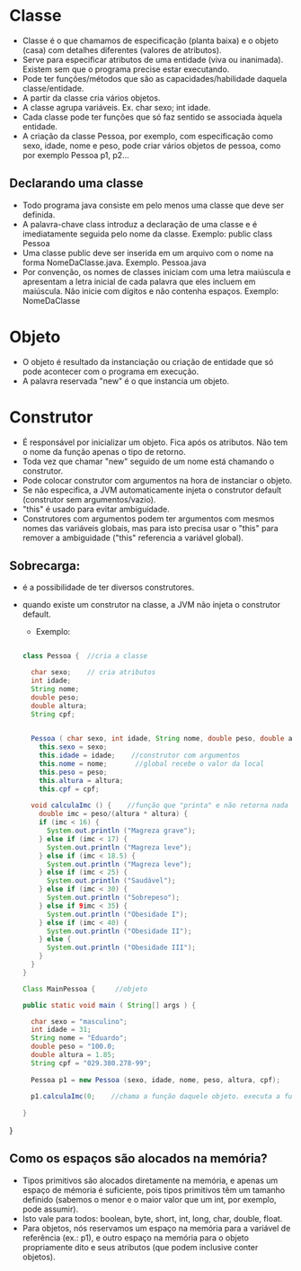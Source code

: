 # Classe

- Classe é o que chamamos de especificação (planta baixa) e o objeto (casa) com detalhes diferentes (valores de atributos).
- Serve para especificar atributos de uma entidade (viva ou inanimada). Existem sem que o programa precise estar executando.
- Pode ter funções/métodos que são as capacidades/habilidade daquela classe/entidade.
- A partir da classe cria vários objetos.
- A classe agrupa variáveis. Ex. char sexo; int idade.
- Cada classe pode ter funções que só faz sentido se associada àquela entidade.
- A criação da classe Pessoa, por exemplo, com especificação como sexo, idade, nome e peso, pode criar vários objetos de pessoa, como por exemplo Pessoa p1, p2...

## Declarando uma classe

- Todo programa java consiste em pelo menos uma classe que deve ser definida. 
- A palavra-chave class introduz a declaração de uma classe e é imediatamente seguida pelo nome da classe. Exemplo: public class Pessoa
- Uma classe public deve ser inserida em um arquivo com o nome na forma NomeDaClasse.java. Exemplo. Pessoa.java
- Por convenção, os nomes de classes  iniciam com uma letra maiúscula e apresentam a letra inicial de cada palavra que eles incluem em maiúscula. Não inicie com dígitos e não contenha espaços.  Exemplo: NomeDaClasse

# Objeto

- O objeto é resultado da instanciação ou criação de entidade que só pode acontecer com o programa em execução. 
- A palavra reservada "new" é o que instancia um objeto. 

# Construtor

- É responsável por inicializar um objeto. Fica após os atributos. Não tem o nome da função apenas o tipo de retorno.
- Toda vez que chamar "new" seguido de um nome está chamando o construtor.
- Pode colocar construtor com argumentos na hora de instanciar o objeto.
- Se não especifica, a JVM automaticamente injeta o construtor default (construtor sem argumentos/vazio).
- "this" é usado para evitar ambiguidade.
- Construtores com argumentos podem ter argumentos com mesmos nomes das variáveis globais, mas para isto precisa usar o "this" para remover a ambiguidade ("this" referencia a variável global).

## Sobrecarga:

- é a possibilidade de ter diversos construtores.
- quando existe um construtor na classe, a JVM não injeta o construtor default.
    
    - Exemplo:
    
    ```java
    
    class Pessoa {  //cria a classe
    
      char sexo;    // cria atributos
      int idade;
      String nome;
      double peso;
      double altura;
      String cpf;
    
      
      Pessoa ( char sexo, int idade, String nome, double peso, double altura, String cpf) {
        this.sexo = sexo;
        this.idade = idade;    //construtor com argumentos
        this.nome = nome;       //global recebe o valor da local
        this.peso = peso;
        this.altura = altura;
        this.cpf = cpf;
        
      void calculaImc () {    //função que "printa" e não retorna nada (void).
        double imc = peso/(altura * altura) {
        if (imc < 16) {
          System.out.println ("Magreza grave");
        } else if (imc < 17) {
          System.out.println ("Magreza leve");
        } else if (imc < 18.5) {
          System.out.println ("Magreza leve");
        } else if (imc < 25) {
          System.out.println ("Saudável");
        } else if (imc < 30) {
          System.out.println ("Sobrepeso");
        } else if 9imc < 35) {
          System.out.println ("Obesidade I");
        } else if (imc < 40) {
          System.out.println ("Obesidade II");
        } else {
          System.out.println ("Obesidade III");
        }
      }
   }
   
   Class MainPessoa {     //objeto
   
    public static void main ( String[] args ) {
    
      char sexo = "masculino";
      int idade = 31;
      String nome = "Eduardo";
      double peso = "100.0;
      double altura = 1.85;
      String cpf = "029.380.278-99";
      
      Pessoa p1 = new Pessoa (sexo, idade, nome, peso, altura, cpf);    //criou o objeto
      
      p1.calculaImc(0;    //chama a função daquele objeto. executa a função.
      
    }
 }

## Como os espaços são alocados na memória?
 
 - Tipos primitivos são alocados diretamente na memória, e apenas um espaço de mémoria é suficiente, pois tipos primitivos têm um tamanho definido (sabemos o menor e o maior valor que um int, por exemplo, pode assumir).
 - Isto vale para todos: boolean, byte, short, int, long, char, double, float.
 - Para objetos, nós reservamos um espaço na memória para a variável de referência (ex.: p1), e outro espaço na memória para o objeto propriamente dito e seus atributos (que podem inclusive conter objetos).
        
   
          
    
    


